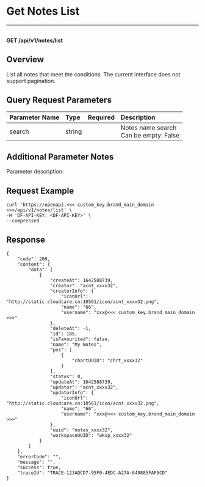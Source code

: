 # Get Notes List

---

<br />**GET /api/v1/notes/list**

## Overview
List all notes that meet the conditions. The current interface does not support pagination.




## Query Request Parameters

| Parameter Name        | Type     | Required   | Description              |
|:-------------------|:-------|:-------|:--------------------|
| search | string |  | Notes name search<br>Can be empty: False <br> |

## Additional Parameter Notes

Parameter description:




## Request Example
```shell
curl 'https://openapi.<<< custom_key.brand_main_domain >>>/api/v1/notes/list' \
-H 'DF-API-KEY: <DF-API-KEY>' \
--compressed 
```




## Response
```shell
{
    "code": 200,
    "content": {
        "data": [
            {
                "createAt": 1642588739,
                "creator": "acnt_xxxx32",
                "creatorInfo": {
                    "iconUrl": "http://static.cloudcare.cn:10561/icon/acnt_xxxx32.png",
                    "name": "66",
                    "username": "xxx@<<< custom_key.brand_main_domain >>>"
                },
                "deleteAt": -1,
                "id": 185,
                "isFavourited": false,
                "name": "My Notes",
                "pos": [
                    {
                        "chartUUID": "chrt_xxxx32"
                    }
                ],
                "status": 0,
                "updateAt": 1642588739,
                "updator": "acnt_xxxx32",
                "updatorInfo": {
                    "iconUrl": "http://static.cloudcare.cn:10561/icon/acnt_xxxx32.png",
                    "name": "66",
                    "username": "xxx@<<< custom_key.brand_main_domain >>>"
                },
                "uuid": "notes_xxxx32",
                "workspaceUUID": "wksp_xxxx32"
            }
        ]
    },
    "errorCode": "",
    "message": "",
    "success": true,
    "traceId": "TRACE-123ADCD7-95F0-4EDC-A27A-649885FAF9CD"
} 
```